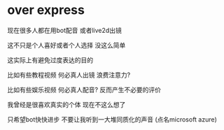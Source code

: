 # over express

现在很多人都在用bot配音
或者live2d出镜

这不只是个人喜好或者个人选择
没这么简单

这实际上有避免过度表达的目的

比如有些教程视频
何必真人出镜
浪费注意力?

比如有些娱乐视频
何必真人配音?
反而产生不必要的评价

我曾经是很喜欢真实的个体
现在不这么想了

只希望bot快快进步
不要让我听到一大堆同质化的声音
(点名microsoft azure)

